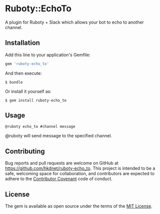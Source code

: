 # Ruboty::EchoTo

A plugin for Ruboty + Slack which allows your bot to echo to another channel.

## Installation

Add this line to your application's Gemfile:

```ruby
gem 'ruboty-echo_to'
```

And then execute:

    $ bundle

Or install it yourself as:

    $ gem install ruboty-echo_to

## Usage

```
@ruboty echo_to #channel message
```

@ruboty will send message to the specified channel.

## Contributing

Bug reports and pull requests are welcome on GitHub at https://github.com/hkdnet/ruboty-echo_to. This project is intended to be a safe, welcoming space for collaboration, and contributors are expected to adhere to the [Contributor Covenant](contributor-covenant.org) code of conduct.


## License

The gem is available as open source under the terms of the [MIT License](http://opensource.org/licenses/MIT).
